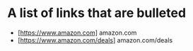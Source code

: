 # A list of links that are bulleted
- [https://www.amazon.com] amazon.com
- [https://www.amazon.com/deals] amazon.com/deals